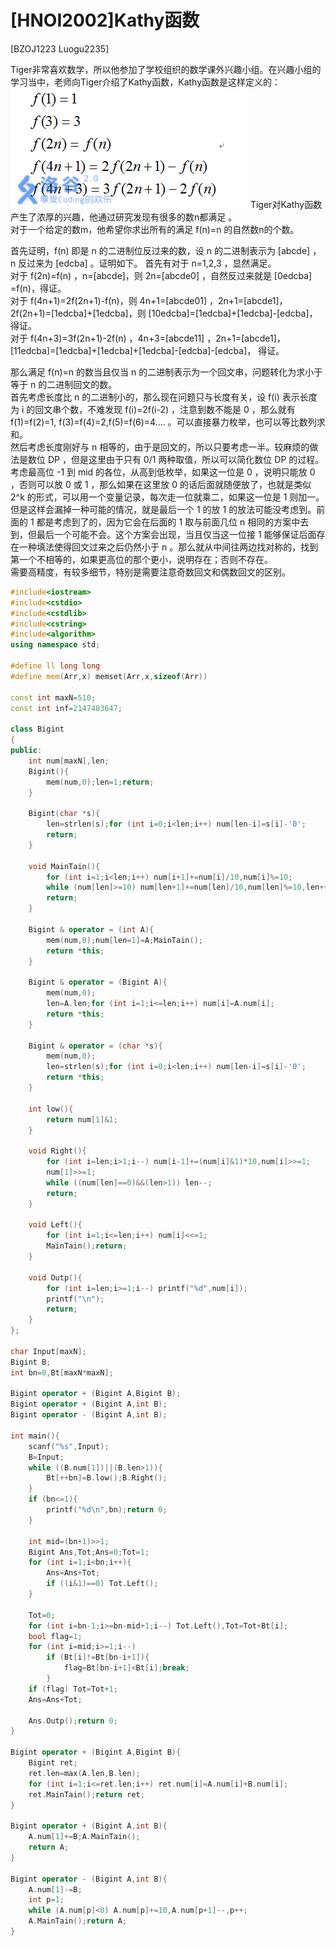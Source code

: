 # [HNOI2002]Kathy函数
[BZOJ1223 Luogu2235]

Tiger非常喜欢数学，所以他参加了学校组织的数学课外兴趣小组。在兴趣小组的学习当中，老师向Tiger介绍了Kathy函数，Kathy函数是这样定义的：
![BZOJ1223](_v_images/_bzoj1223_1537263734_646725670.png)
Tiger对Kathy函数产生了浓厚的兴趣，他通过研究发现有很多的数n都满足 。  
对于一个给定的数m，他希望你求出所有的满足 f(n)=n 的自然数n的个数。

首先证明，f(n) 即是 n 的二进制位反过来的数，设 n 的二进制表示为 [abcde] ， n 反过来为 [edcba] 。证明如下。
首先有对于 n=1,2,3 ，显然满足。  
对于 f(2n)=f(n) ，n=[abcde]，则 2n=[abcde0] ，自然反过来就是 [0edcba] =f(n)，得证。  
对于 f(4n+1)=2f(2n+1)-f(n)，则 4n+1=[abcde01] ，2n+1=[abcde1]，2f(2n+1)=[1edcba]+[1edcba]，则 [10edcba]=[1edcba]+[1edcba]-[edcba]，得证。  
对于 f(4n+3)=3f(2n+1)-2f(n) ，4n+3=[abcde11] ，2n+1=[abcde1]，[11edcba]=[1edcba]+[1edcba]+[1edcba]-[edcba]-[edcba]， 得证。

那么满足 f(n)=n 的数当且仅当 n 的二进制表示为一个回文串，问题转化为求小于等于 n 的二进制回文的数。  
首先考虑长度比 n 的二进制小的，那么现在问题只与长度有关，设 f(i) 表示长度为 i 的回文串个数，不难发现 f(i)=2f(i-2) ，注意到数不能是 0 ，那么就有 f(1)=f(2)=1, f(3)=f(4)=2,f(5)=f(6)=4.... 。可以直接暴力枚举，也可以等比数列求和。  
然后考虑长度刚好与 n 相等的，由于是回文的，所以只要考虑一半。较麻烦的做法是数位 DP ，但是这里由于只有 0/1 两种取值，所以可以简化数位 DP 的过程。考虑最高位 -1 到 mid 的各位，从高到低枚举，如果这一位是 0 ，说明只能放 0 ，否则可以放 0 或 1 ，那么如果在这里放 0 的话后面就随便放了，也就是类似 2^k 的形式，可以用一个变量记录，每次走一位就乘二，如果这一位是 1 则加一。但是这样会漏掉一种可能的情况，就是最后一个 1 的放 1 的放法可能没考虑到。前面的 1 都是考虑到了的，因为它会在后面的 1 取与前面几位 n 相同的方案中去到，但最后一个可能不会。这个方案会出现，当且仅当这一位接 1 能够保证后面存在一种填法使得回文过来之后仍然小于 n 。那么就从中间往两边找对称的，找到第一个不相等的，如果更高位的那个更小，说明存在；否则不存在。  
需要高精度，有较多细节，特别是需要注意奇数回文和偶数回文的区别。

```cpp
#include<iostream>
#include<cstdio>
#include<cstdlib>
#include<cstring>
#include<algorithm>
using namespace std;

#define ll long long
#define mem(Arr,x) memset(Arr,x,sizeof(Arr))

const int maxN=510;
const int inf=2147483647;

class Bigint
{
public:
	int num[maxN],len;
	Bigint(){
		mem(num,0);len=1;return;
	}

	Bigint(char *s){
		len=strlen(s);for (int i=0;i<len;i++) num[len-i]=s[i]-'0';
		return;
	}
	
	void MainTain(){
		for (int i=1;i<len;i++) num[i+1]+=num[i]/10,num[i]%=10;
		while (num[len]>=10) num[len+1]+=num[len]/10,num[len]%=10,len++;
		return;
	}
	
	Bigint & operator = (int A){
		mem(num,0);num[len=1]=A;MainTain();
		return *this;
	}
	
	Bigint & operator = (Bigint A){
		mem(num,0);
		len=A.len;for (int i=1;i<=len;i++) num[i]=A.num[i];
		return *this;
	}

	Bigint & operator = (char *s){
		mem(num,0);
		len=strlen(s);for (int i=0;i<len;i++) num[len-i]=s[i]-'0';
		return *this;
	}

	int low(){
		return num[1]&1;
	}

	void Right(){
		for (int i=len;i>1;i--) num[i-1]+=(num[i]&1)*10,num[i]>>=1;
		num[1]>>=1;
		while ((num[len]==0)&&(len>1)) len--;
		return;
	}

	void Left(){
		for (int i=1;i<=len;i++) num[i]<<=1;
		MainTain();return;
	}

	void Outp(){
		for (int i=len;i>=1;i--) printf("%d",num[i]);
		printf("\n");
		return;
	}
};

char Input[maxN];
Bigint B;
int bn=0,Bt[maxN*maxN];

Bigint operator + (Bigint A,Bigint B);
Bigint operator + (Bigint A,int B);
Bigint operator - (Bigint A,int B);

int main(){
	scanf("%s",Input);
	B=Input;
	while ((B.num[1])||(B.len>1)){
		Bt[++bn]=B.low();B.Right();
	}
	if (bn<=1){
		printf("%d\n",bn);return 0;
	}

	int mid=(bn+1)>>1;
	Bigint Ans,Tot;Ans=0;Tot=1;
	for (int i=1;i<bn;i++){
		Ans=Ans+Tot;
		if ((i&1)==0) Tot.Left();
	}

	Tot=0;
	for (int i=bn-1;i>=bn-mid+1;i--) Tot.Left(),Tot=Tot+Bt[i];
	bool flag=1;
	for (int i=mid;i>=1;i--)
		if (Bt[i]!=Bt[bn-i+1]){
			flag=Bt[bn-i+1]<Bt[i];break;
		}
	if (flag) Tot=Tot+1;
	Ans=Ans+Tot;

	Ans.Outp();return 0;
}

Bigint operator + (Bigint A,Bigint B){
	Bigint ret;
	ret.len=max(A.len,B.len);
	for (int i=1;i<=ret.len;i++) ret.num[i]=A.num[i]+B.num[i];
	ret.MainTain();return ret;
}

Bigint operator + (Bigint A,int B){
	A.num[1]+=B;A.MainTain();
	return A;
}

Bigint operator - (Bigint A,int B){
	A.num[1]-=B;
	int p=1;
	while (A.num[p]<0) A.num[p]+=10,A.num[p+1]--,p++;
	A.MainTain();return A;
}
```